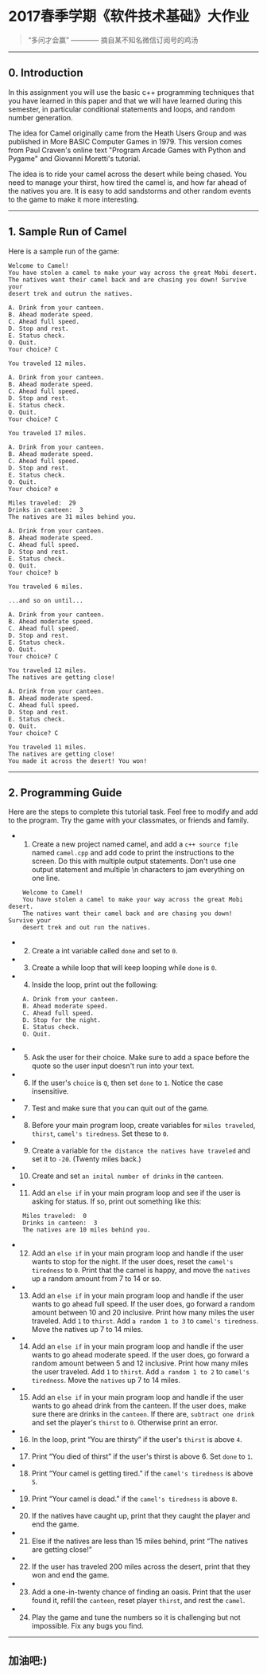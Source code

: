 # 2017春季学期《软件技术基础》大作业

> “多问才会赢” ———— 摘自某不知名微信订阅号的鸡汤  

----
## 0. Introduction
In this assignment you will use the basic c++ programming techniques that you have learned in this paper and that we will have learned during this semester, in particular conditional statements and loops, and random number generation.

The idea for Camel originally came from the Heath Users Group and was published in More BASIC Computer Games in 1979. This version comes from Paul Craven's online text "Program Arcade Games with Python and Pygame" and Giovanni Moretti's tutorial.

The idea is to ride your camel across the desert while being chased. You need to manage your thirst, how tired the camel is, and how far ahead of the natives you are. It is easy to add sandstorms and other random events to the game to make it more interesting.

----
## 1. Sample Run of Camel

Here is a sample run of the game:

```
Welcome to Camel!
You have stolen a camel to make your way across the great Mobi desert.
The natives want their camel back and are chasing you down! Survive your
desert trek and outrun the natives.

A. Drink from your canteen.
B. Ahead moderate speed.
C. Ahead full speed.
D. Stop and rest.
E. Status check.
Q. Quit.
Your choice? C

You traveled 12 miles.

A. Drink from your canteen.
B. Ahead moderate speed.
C. Ahead full speed.
D. Stop and rest.
E. Status check.
Q. Quit.
Your choice? C

You traveled 17 miles.

A. Drink from your canteen.
B. Ahead moderate speed.
C. Ahead full speed.
D. Stop and rest.
E. Status check.
Q. Quit.
Your choice? e

Miles traveled:  29
Drinks in canteen:  3
The natives are 31 miles behind you.

A. Drink from your canteen.
B. Ahead moderate speed.
C. Ahead full speed.
D. Stop and rest.
E. Status check.
Q. Quit.
Your choice? b

You traveled 6 miles.

...and so on until...

A. Drink from your canteen.
B. Ahead moderate speed.
C. Ahead full speed.
D. Stop and rest.
E. Status check.
Q. Quit.
Your choice? C

You traveled 12 miles.
The natives are getting close!

A. Drink from your canteen.
B. Ahead moderate speed.
C. Ahead full speed.
D. Stop and rest.
E. Status check.
Q. Quit.
Your choice? C

You traveled 11 miles.
The natives are getting close!
You made it across the desert! You won!
```

----
## 2. Programming Guide

Here are the steps to complete this tutorial task. Feel free to modify and add to the program. Try the game with your classmates, or friends and family.  

- 01. Create a new project named camel, and add a `c++ source file` named `camel.cpp` and add code to print the instructions to the screen. Do this with multiple output statements. Don't use one output statement and multiple \n characters to jam everything on one line.  
```
    Welcome to Camel!
    You have stolen a camel to make your way across the great Mobi desert.
    The natives want their camel back and are chasing you down! Survive your
    desert trek and out run the natives.
```
- 02. Create a int variable called `done` and set to `0`.  
- 03. Create a while loop that will keep looping while `done` is `0`.  
- 04. Inside the loop, print out the following:  
```
    A. Drink from your canteen.
    B. Ahead moderate speed.
    C. Ahead full speed.
    D. Stop for the night.
    E. Status check.
    Q. Quit.
```
- 05. Ask the user for their choice. Make sure to add a space before the quote so the user input doesn't run into your text.  
- 06. If the user's `choice` is `Q`, then set `done` to `1`. Notice the case insensitive.  
- 07. Test and make sure that you can quit out of the game.  
- 08. Before your main program loop, create variables for `miles traveled`, `thirst`, `camel's tiredness`. Set these to `0`.  
- 09. Create a variable for `the distance the natives have traveled` and set it to `-20`. (Twenty miles back.)  
- 10. Create and set `an inital number of drinks` in the `canteen`.  
- 11. Add an `else if` in your main program loop and see if the user is asking for status. If so, print out something like this:  
```
    Miles traveled:  0
    Drinks in canteen:  3
    The natives are 10 miles behind you.
```
- 12. Add an `else if` in your main program loop and handle if the user wants to stop for the night. If the user does, reset the `camel's tiredness` to `0`. Print that the camel is happy, and move the `natives` up a random amount from 7 to 14 or so.  
- 13. Add an `else if` in your main program loop and handle if the user wants to go ahead full speed. If the user does, go forward a random amount between 10 and 20 inclusive. Print how many miles the user traveled. Add `1` to `thirst`. Add `a random 1 to 3` to `camel's tiredness`. Move the natives up 7 to 14 miles.  
- 14. Add an `else if` in your main program loop and handle if the user wants to go ahead moderate speed. If the user does, go forward a random amount between 5 and 12 inclusive. Print how many miles the user traveled. Add `1` to `thirst`. Add `a random 1 to 2` to `camel's tiredness`. Move the `natives` up 7 to 14 miles.  
- 15. Add an `else if` in your main program loop and handle if the user wants to go ahead drink from the canteen. If the user does, make sure there are drinks in the `canteen`. If there are, `subtract one drink` and set the player's `thirst` to `0`. Otherwise print an error.  
- 16. In the loop, print “You are thirsty” if the user's `thirst` is above `4`.  
- 17. Print “You died of thirst” if the user's thirst is above 6. Set `done` to `1`.  
- 18. Print “Your camel is getting tired.” if the `camel's tiredness` is above `5`.  
- 19. Print “Your camel is dead.” if the `camel's tiredness` is above `8`.  
- 20. If the natives have caught up, print that they caught the player and end the game.  
- 21. Else if the natives are less than 15 miles behind, print “The natives are getting close!”  
- 22. If the user has traveled 200 miles across the desert, print that they won and end the game.  
- 23. Add a one-in-twenty chance of finding an oasis. Print that the user found it, refill the `canteen`, reset player `thirst`, and rest the `camel`.  
- 24. Play the game and tune the numbers so it is challenging but not impossible. Fix any bugs you find.  

----
## 加油吧:)
